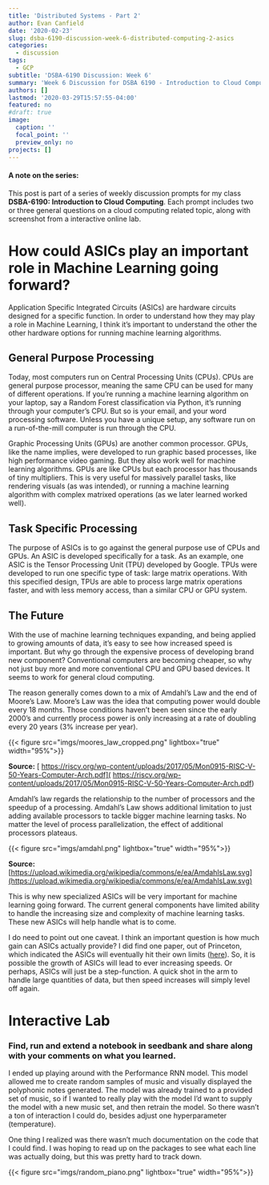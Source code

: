 ```yaml
---
title: 'Distributed Systems - Part 2'
author: Evan Canfield
date: '2020-02-23'
slug: dsba-6190-discussion-week-6-distributed-computing-2-asics
categories:
  - discussion
tags:
  - GCP
subtitle: 'DSBA-6190 Discussion: Week 6'
summary: 'Week 6 Discussion for DSBA 6190 - Introduction to Cloud Computing'
authors: []
lastmod: '2020-03-29T15:57:55-04:00'
featured: no
#draft: true
image:
  caption: ''
  focal_point: ''
  preview_only: no
projects: []
---
```

#### A note on the series:
This post is part of a series of weekly discussion prompts for my class **DSBA-6190: Introduction to Cloud Computing**. Each prompt includes two or three general questions on a cloud computing related topic, along with screenshot from a interactive online lab.

# How could ASICs play an important role in Machine Learning going forward?
Application Specific Integrated Circuits (ASICs) are hardware circuits designed for a specific function. In order to understand how they may play a role in Machine Learning, I think it’s important to understand the other the other hardware options for running machine learning algorithms.

## General Purpose Processing
Today, most computers run on Central Processing Units (CPUs). CPUs are general purpose processor, meaning the same CPU can be used for many of different operations. If you’re running a machine learning algorithm on your laptop, say a Random Forest classification via Python, it’s running through your computer’s CPU. But so is your email, and your word processing software. Unless you have a unique setup, any software run on a run-of-the-mill computer is run through the CPU.

Graphic Processing Units (GPUs) are another common processor. GPUs, like the name implies, were developed to run graphic based processes, like high performance video gaming. But they also work well for machine learning algorithms. GPUs are like CPUs but each processor has thousands of tiny multipliers. This is very useful for massively parallel tasks, like rendering visuals (as was intended), or running a machine learning algorithm with complex matrixed operations (as we later learned worked well).

## Task Specific Processing
The purpose of ASICs is to go against the general purpose use of CPUs and GPUs. An ASIC is developed specifically for a task. As an example, one ASIC is the Tensor Processing Unit (TPU) developed by Google. TPUs were developed to run one specific type of task: large matrix operations. With this specified design, TPUs are able to process large matrix operations faster, and with less memory access, than a similar CPU or GPU system.

## The Future
With the use of machine learning techniques expanding, and being applied to growing amounts of data, it’s easy to see how increased speed is important. But why go through the expensive process of developing brand new component? Conventional computers are becoming cheaper, so why not just buy more and more conventional CPU and GPU based devices. It seems to work for general cloud computing.

The reason generally comes down to a mix of Amdahl’s Law and the end of Moore’s Law. Moore’s Law was the idea that computing power would double every 18 months. Those conditions haven’t been seen since the early 2000’s and currently process power is only increasing at a rate of doubling every 20 years (3% increase per year).

{{< figure src="imgs/moores_law_cropped.png" lightbox="true" width="95%">}}

**Source:** [ https://riscv.org/wp-content/uploads/2017/05/Mon0915-RISC-V-50-Years-Computer-Arch.pdf]( https://riscv.org/wp-content/uploads/2017/05/Mon0915-RISC-V-50-Years-Computer-Arch.pdf)

Amdahl’s law regards the relationship to the number of processors and the speedup of a processing. Amdahl’s Law shows additional limitation to just adding available processors to tackle bigger machine learning tasks. No matter the level of process parallelization, the effect of additional processors plateaus.

{{< figure src="imgs/amdahl.png" lightbox="true" width="95%">}}

**Source:** [https://upload.wikimedia.org/wikipedia/commons/e/ea/AmdahlsLaw.svg](https://upload.wikimedia.org/wikipedia/commons/e/ea/AmdahlsLaw.svg)

This is why new specialized ASICs will be very important for machine learning going forward. The current general components have limited ability to handle the increasing size and complexity of machine learning tasks. These new ASICs will help handle what is to come.

I do need to point out one caveat. I think an important question is how much gain can ASICs actually provide? I did find one paper, out of Princeton, which indicated the ASICs will eventually hit their own limits ([here](http://parallel.princeton.edu/papers/wall-hpca19.pdf)). So, it is possible the growth of ASICs will lead to ever increasing speeds. Or perhaps, ASICs will just be a step-function. A quick shot in the arm to handle large quantities of data, but then speed increases will simply level off again.

# Interactive Lab
### Find, run and extend a notebook in seedbank and share along with your comments on what you learned.

I ended up playing around with the Performance RNN model. This model allowed me to create random samples of music and visually displayed the polyphonic notes generated. The model was already trained to a provided set of music, so if I wanted to really play with the model I’d want to supply the model with a new music set, and then retrain the model. So there wasn’t a ton of interaction I could do, besides adjust one hyperparameter (temperature).

One thing I realized was there wasn’t much documentation on the code that I could find. I was hoping to read up on the packages to see what each line was actually doing, but this was pretty hard to track down.


{{< figure src="imgs/random_piano.png" lightbox="true" width="95%">}}



